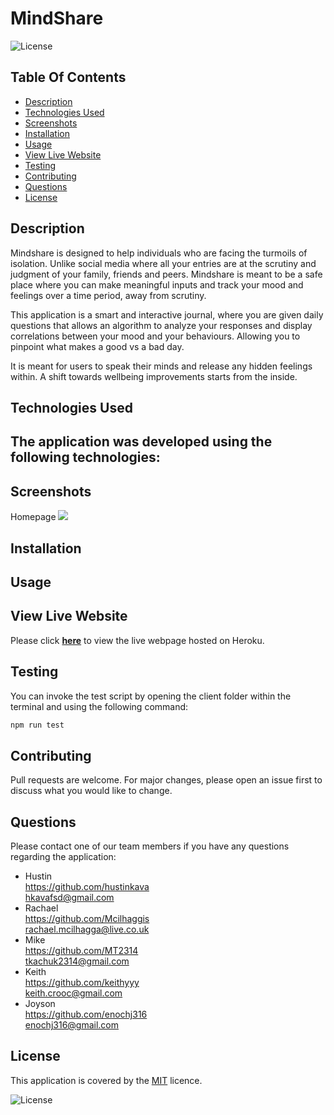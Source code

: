 # MindShare

![License](https://img.shields.io/badge/License%3A-MIT-darkgreen.svg)

## Table Of Contents
  - [Description](#description)
  - [Technologies Used](#technologies-used)
  - [Screenshots](#screenshots)
  - [Installation](#installation)
  - [Usage](#usage)
  - [View Live Website](#view-live-website)
  - [Testing](#testing)
  - [Contributing](#contributing)
  - [Questions](#questions)
  - [License](#license)

## Description
Mindshare is designed to help individuals who are facing the turmoils of isolation. Unlike social media where all your entries are at the scrutiny and judgment of your family,  friends and peers. Mindshare is meant to be a safe place where you can make meaningful inputs and track your mood and feelings over a time period, away from scrutiny.

This application is a smart and interactive journal, where you are given daily questions that allows an algorithm to analyze your responses and display correlations between your mood and your behaviours. Allowing you to pinpoint what makes a good vs a bad day. 

It is meant for users to speak their minds and release any hidden feelings within. A shift towards wellbeing improvements starts from the inside. 

## Technologies Used

The application was developed using the following technologies:
- 

## Screenshots

Homepage 
![](insertpics)


## Installation


## Usage


## View Live Website  
Please click **[here](https://guarded-dusk-24354.herokuapp.com/)** to view the live webpage hosted on Heroku.

## Testing

You can invoke the test script by opening the client folder within the terminal and using the following command: 

```bash
npm run test 
```

## Contributing

Pull requests are welcome. For major changes, please open an issue first to discuss what you would like to change.

## Questions

Please contact one of our team members if you have any questions regarding the application:

- Hustin <br />
https://github.com/hustinkava <br />
hkavafsd@gmail.com <br />
- Rachael <br />
https://github.com/Mcilhaggis <br />
rachael.mcilhagga@live.co.uk <br />
- Mike <br />
https://github.com/MT2314 <br />
tkachuk2314@gmail.com <br />
- Keith <br />
https://github.com/keithyyy <br />
keith.crooc@gmail.com <br />
- Joyson <br />
https://github.com/enochj316 <br />
enochj316@gmail.com <br />


## License

This application is covered by the [MIT](https://choosealicense.com/licenses/mit/) licence.

![License](https://img.shields.io/badge/License%3A-MIT-darkgreen.svg)
